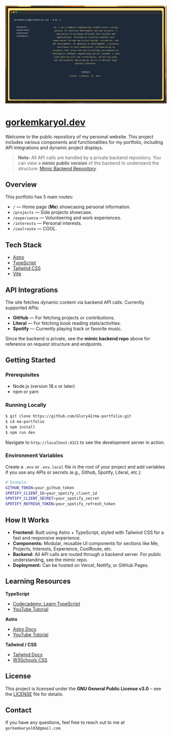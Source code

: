 ![Portfolio Screenshot](public/preview/image.png)

# [gorkemkaryol.dev](https://www.gorkemkaryol.dev/)

Welcome to the public repository of my personal website. This project includes various components and functionalities for my portfolio, including API integrations and dynamic project displays.  

> **Note:** All API calls are handled by a private backend repository. You can view a **mimic public version** of the backend to understand the structure: [Mimic Backend Repository](https://github.com/Glory42/Portfolio_Backend_Mimic).

## Overview

This portfolio has 5 main routes:

- `/` — Home page (**Me**) showcasing personal information.  
- `/projects` — Side projects showcase.  
- `/experience` — Volunteering and work experiences.  
- `/interests` — Personal interests.  
- `/coolroute` — COOL.

## Tech Stack

- [Astro](https://astro.build)  
- [TypeScript](https://www.typescriptlang.org)  
- [Tailwind CSS](https://tailwindcss.com)  
- [Vite](https://vitejs.dev)  

## API Integrations

The site fetches dynamic content via backend API calls. Currently supported APIs:

- **GitHub** — For fetching projects or contributions.  
- **Literal** — For fetching book reading stats/activities.  
- **Spotify** — Currently playing track or favorite music.

Since the backend is private, see the **mimic backend repo** above for reference on request structure and endpoints.

## Getting Started

### Prerequisites

- Node.js (version 18.x or later)  
- npm or yarn  

### Running Locally

```bash
$ git clone https://github.com/Glory42/ma-portfolio.git
$ cd ma-portfolio
$ npm install
$ npm run dev
```

Navigate to `http://localhost:4321` to see the development server in action.

### Environment Variables

Create a `.env` or `.env.local` file in the root of your project and add variables if you use any APIs or secrets (e.g., Github, Spotify, Literal, etc.):

```bash
# Example:
GITHUB_TOKEN=your_github_token
SPOTIFY_CLIENT_ID=your_spotify_client_id
SPOTIFY_CLIENT_SECRET=your_spotify_secret
SPOTIFY_REFRESH_TOKEN=your_spotify_refresh_token
```

## How It Works

- **Frontend:** Built using Astro + TypeScript, styled with Tailwind CSS for a fast and responsive experience.  
- **Components:** Modular, reusable UI components for sections like Me, Projects, Interests, Experience, CoolRoute, etc.  
- **Backend:** All API calls are routed through a backend server. For public understanding, see the mimic repo.  
- **Deployment:** Can be hosted on Vercel, Netlify, or GitHub Pages.  

## Learning Resources

**TypeScript**  
- [Codecademy: Learn TypeScript](https://www.codecademy.com/enrolled/courses/learn-typescript)  
- [YouTube Tutorial](https://youtu.be/SpwzRDUQ1GI?si=ZKZuJcXQy_fJBl-n)  

**Astro**  
- [Astro Docs](https://docs.astro.build/en/getting-started/)  
- [YouTube Tutorial](https://www.youtube.com/watch?v=e-hTm5VmofI&t=552s)  

**Tailwind / CSS**  
- [Tailwind Docs](https://tailwindcss.com/docs/installation/using-vite)  
- [W3Schools CSS](https://www.w3schools.com/Css/)  

## License

This project is licensed under the **GNU General Public License v3.0** – see the [LICENSE](LICENSE) file for details.

## Contact

If you have any questions, feel free to reach out to me at `gorkemkaryol03@gmail.com`.